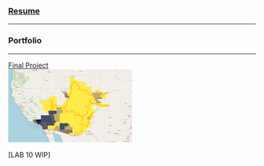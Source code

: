 ### [Resume](/pages/cv.md) <br/>

---

### Portfolio
---

[Final Project](/finalproj/index.md) <br/>
<img src="./images/thumbnail.png" width = "50%" height = "50%"/>



[LAB 10 WIP] <br/>



